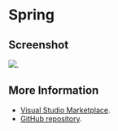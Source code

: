 # Spring



## Screenshot
![](https://raw.githubusercontent.com/gerane/VSCodeThemes/master/gerane.Theme-Spring/screenshot.png).


## More Information
* [Visual Studio Marketplace](https://marketplace.visualstudio.com/items/gerane.Theme-Spring).
* [GitHub repository](https://github.com/gerane/VSCodeThemes).

